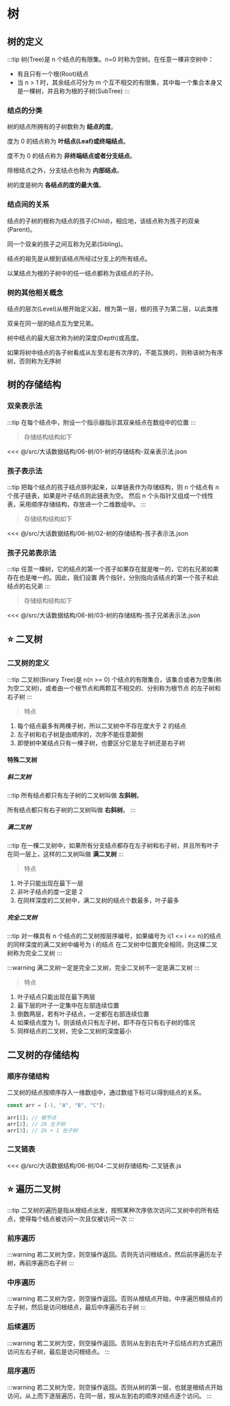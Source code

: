 # 树

## 树的定义

:::tip
树(Tree)是 n 个结点的有限集。n=0 时称为空树。在任意一棵非空树中：

- 有且只有一个根(Root)结点
- 当 n > 1 时，其余结点可分为 m 个互不相交的有限集，其中每一个集合本身又是一棵树，并且称为根的子树(SubTree)
  :::

### 结点的分类

树的结点所拥有的子树数称为 **结点的度**。

度为 0 的结点称为 **叶结点(Leaf)或终端结点**。

度不为 0 的结点称为 **非终端结点或者分支结点**。

除根结点之外，分支结点也称为 **内部结点**。

树的度是树内 **各结点的度的最大值**。

### 结点间的关系

结点的子树的根称为结点的孩子(Child)，相应地，该结点称为孩子的双亲(Parent)。

同一个双亲的孩子之间互称为兄弟(Sibling)。

结点的祖先是从根到该结点所经过分支上的所有结点。

以某结点为根的子树中的任一结点都称为该结点的子孙。

### 树的其他相关概念

结点的层次(Level)从根开始定义起，根为第一层，根的孩子为第二层，以此类推

双亲在同一层的结点互为堂兄弟。

树中结点的最大层次称为树的深度(Depth)或高度。

如果将树中结点的各子树看成从左至右是有次序的，不能互换的，则称该树为有序树，否则称为无序树

## 树的存储结构

### 双亲表示法

:::tip
在每个结点中，附设一个指示器指示其双亲结点在数组中的位置
:::

> 存储结构结构如下

<<< @/src/大话数据结构/06-树/01-树的存储结构-双亲表示法.json

### 孩子表示法

:::tip
把每个结点的孩子结点排列起来，以单链表作为存储结构，则 n 个结点有 n 个孩子链表，如果是叶子结点则此链表为空。
然后 n 个头指针又组成一个线性表，采用顺序存储结构，存放进一个二维数组中。
:::

> 存储结构结构如下

<<< @/src/大话数据结构/06-树/02-树的存储结构-孩子表示法.json

### 孩子兄弟表示法

:::tip
任意一棵树，它的结点的第一个孩子如果存在就是唯一的，它的右兄弟如果存在也是唯一的。因此，我们设置
两个指针，分别指向该结点的第一个孩子和此结点的右兄弟
:::

> 存储结构结构如下

<<< @/src/大话数据结构/06-树/03-树的存储结构-孩子兄弟表示法.json

## ⭐ 二叉树

### 二叉树的定义

:::tip
二叉树(Binary Tree)是 n(n >= 0) 个结点的有限集合，该集合或者为空集(称为空二叉树)，或者由一个根节点和两颗互不相交的、分别称为根节点
的左子树和右子树
:::

> 特点

1. 每个结点最多有两棵子树，所以二叉树中不存在度大于 2 的结点
2. 左子树和右子树是由顺序的，次序不能任意颠倒
3. 即使树中某结点只有一棵子树，也要区分它是左子树还是右子树

#### 特殊二叉树

##### 斜二叉树

:::tip
所有结点都只有左子树的二叉树叫做 **左斜树**。

所有结点都只有右子树的二叉树叫做 **右斜树**。
:::

##### 满二叉树

:::tip
在一棵二叉树中，如果所有分支结点都存在左子树和右子树，并且所有叶子在同一层上，这样的二叉树叫做 **满二叉树**
:::

> 特点

1. 叶子只能出现在最下一层
2. 非叶子结点的度一定是 2
3. 在同样深度的二叉树中，满二叉树的结点个数最多，叶子最多

##### 完全二叉树

:::tip
对一棵具有 n 个结点的二叉树按层序编号，如果编号为 i(1 <= i <= n)的结点的同样深度的满二叉树中编号为 i 的结点
在二叉树中位置完全相同，则这棵二叉树称为完全二叉树
:::

:::warning
满二叉树一定是完全二叉树，完全二叉树不一定是满二叉树
:::

> 特点

1. 叶子结点只能出现在最下两层
2. 最下层的叶子一定集中在左部连续位置
3. 倒数两层，若有叶子结点，一定都在右部连续位置
4. 如果结点度为 1，则该结点只有左子树，即不存在只有右子树的情况
5. 同样结点的二叉树，完全二叉树的深度最小

## 二叉树的存储结构

### 顺序存储结构

二叉树的结点按顺序存入一维数组中，通过数组下标可以得到结点的关系。

```js
const arr = [-1, "A", "B", "C"];

arr[1]; // 根节点
arr[2]; // 2k 左子树
arr[3]; // 2k + 1 右子树
```

### 二叉链表

<<< @/src/大话数据结构/06-树/04-二叉树存储结构-二叉链表.js

## ⭐ 遍历二叉树

:::tip
二叉树的遍历是指从根结点出发，按照某种次序依次访问二叉树中的所有结点，使得每个结点被访问一次且仅被访问一次
:::

### 前序遍历

:::warning
若二叉树为空，则空操作返回。否则先访问根结点，然后前序遍历左子树，再前序遍历右子树
:::

### 中序遍历

:::warning
若二叉树为空，则空操作返回。否则从根结点开始，中序遍历根结点的左子树，然后是访问根结点，最后中序遍历右子树
:::

### 后续遍历

:::warning
若二叉树为空，则空操作返回。否则从左到右先叶子后结点的方式遍历访问左右子树，最后是访问根结点。
:::

### 层序遍历

:::warning
若二叉树为空，则空操作返回。否则从树的第一层，也就是根结点开始访问，从上而下逐层遍历，在同一层，按从左到右的顺序对结点逐个访问。
:::
